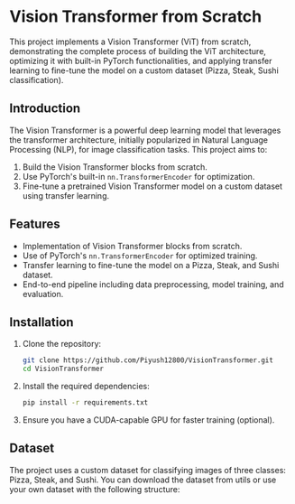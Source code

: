 # Vision Transformer from Scratch

This project implements a Vision Transformer (ViT) from scratch, demonstrating the complete process of building the ViT architecture, optimizing it with built-in PyTorch functionalities, and applying transfer learning to fine-tune the model on a custom dataset (Pizza, Steak, Sushi classification). 


## Introduction
The Vision Transformer is a powerful deep learning model that leverages the transformer architecture, initially popularized in Natural Language Processing (NLP), for image classification tasks. This project aims to:
1. Build the Vision Transformer blocks from scratch.
2. Use PyTorch's built-in `nn.TransformerEncoder` for optimization.
3. Fine-tune a pretrained Vision Transformer model on a custom dataset using transfer learning.

## Features
- Implementation of Vision Transformer blocks from scratch.
- Use of PyTorch's `nn.TransformerEncoder` for optimized training.
- Transfer learning to fine-tune the model on a Pizza, Steak, and Sushi dataset.
- End-to-end pipeline including data preprocessing, model training, and evaluation.

## Installation
1. Clone the repository:
    ```bash
    git clone https://github.com/Piyush12800/VisionTransformer.git
    cd VisionTransformer
    ```

2. Install the required dependencies:
    ```bash
    pip install -r requirements.txt
    ```

3. Ensure you have a CUDA-capable GPU for faster training (optional).

## Dataset
The project uses a custom dataset for classifying images of three classes: Pizza, Steak, and Sushi. You can download the dataset from utils or use your own dataset with the following structure:

